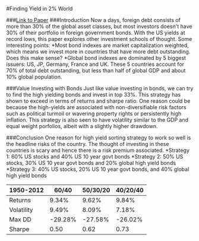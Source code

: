 #Finding Yield in 2% World

###[Link to Paper](https://papers.ssrn.com/sol3/papers.cfm?abstract_id=2724737)
###Introduction
Now a days, foreign debt consists of more than 30% of the global asset classes, but most investors doesn't have 30% of their portfolio in foreign government bonds. With the US yields at record lows, this paper explores other investment schools of thought. Some interesting points:
*Most bond indexes are market capitalization weighted, which means we invest more in countries that have more debt outstanding. Does this make sense? 
*Global bond indexes are dominated by 5 biggest issuers: US, JP, Germany, France and UK. These 5 countries account for 70% of total debt outstanding, but less than half of global GDP and about 10% global population.

###Value Investing with Bonds
Just like value investing in bonds, we can try to find the high yielding bonds and invest in top 33%. This strategy has shown to exceed in terms of returns and sharpe ratio. One reason could be because the high-yields are associated with non-diversifiable risk factors such as political turmoil or wavering property rights or persistently high inflation.
This strategy is also seen to have volatility similar to the GDP and equal weight porfolios, albeit with a slightly higher drawdown.

###Conclusion
One reason for high yield sorting strategy to work so well is the headline risks of the country. The thought of investing in these countries is scary and hence there is a risk premium associated. 
*Strategy 1: 60% US stocks and 40% US 10 year govt bonds
*Strategy 2: 50% US stocks, 30% US 10 year govt bonds and 20% global high yield bonds
*Strategy 3: 40% US stocks, 20% US 10 year govt bonds, and 40% global high yield bonds

1950-2012 | 60/40 | 50/30/20 | 40/20/40
----------| ----- | ---------| --------
Returns | 9.34% | 9.62% | 9.84%
Volatility | 9.49% | 8.09% | 7.18%
Max DD | -29.28% | -27.58% | -26.02%
Sharpe | 0.50 | 0.62 | 0.73
